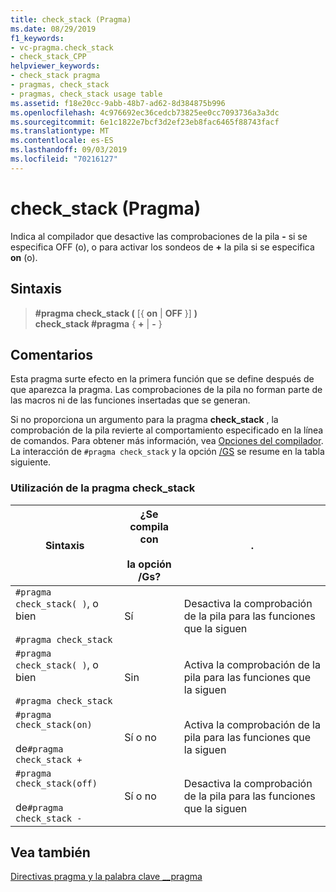 ```yaml
---
title: check_stack (Pragma)
ms.date: 08/29/2019
f1_keywords:
- vc-pragma.check_stack
- check_stack_CPP
helpviewer_keywords:
- check_stack pragma
- pragmas, check_stack
- pragmas, check_stack usage table
ms.assetid: f18e20cc-9abb-48b7-ad62-8d384875b996
ms.openlocfilehash: 4c976692ec36cedcb73825ee0cc7093736a3a3dc
ms.sourcegitcommit: 6e1c1822e7bcf3d2ef23eb8fac6465f88743facf
ms.translationtype: MT
ms.contentlocale: es-ES
ms.lasthandoff: 09/03/2019
ms.locfileid: "70216127"
---
```

# <a name="check_stack-pragma"></a>check_stack (Pragma)

Indica al compilador que desactive las comprobaciones de la pila **-** si se especifica OFF (o), o para activar los sondeos de **+** la pila si se especifica **on** (o).

## <a name="syntax"></a>Sintaxis

> **#pragma check_stack (** [{ **on** | **OFF** }] **)** \
> **check_stack #pragma** { **+**  |  **-** }

## <a name="remarks"></a>Comentarios

Esta pragma surte efecto en la primera función que se define después de que aparezca la pragma. Las comprobaciones de la pila no forman parte de las macros ni de las funciones insertadas que se generan.

Si no proporciona un argumento para la pragma **check_stack** , la comprobación de la pila revierte al comportamiento especificado en la línea de comandos. Para obtener más información, vea [Opciones del compilador](../build/reference/compiler-options.md). La interacción de `#pragma check_stack` y la opción [/GS](../build/reference/gs-control-stack-checking-calls.md) se resume en la tabla siguiente.

### <a name="using-the-check_stack-pragma"></a>Utilización de la pragma check_stack

|Sintaxis|¿Se compila con<br /><br /> la opción /Gs?|.|
|------------|------------------------------------|------------|
|`#pragma check_stack( )`, o bien<br /><br /> `#pragma check_stack`|Sí|Desactiva la comprobación de la pila para las funciones que la siguen|
|`#pragma check_stack( )`, o bien<br /><br /> `#pragma check_stack`|Sin|Activa la comprobación de la pila para las funciones que la siguen|
|`#pragma check_stack(on)`<br /><br /> de`#pragma check_stack +`|Sí o no|Activa la comprobación de la pila para las funciones que la siguen|
|`#pragma check_stack(off)`<br /><br /> de`#pragma check_stack -`|Sí o no|Desactiva la comprobación de la pila para las funciones que la siguen|

## <a name="see-also"></a>Vea también

[Directivas pragma y la palabra clave __pragma](../preprocessor/pragma-directives-and-the-pragma-keyword.md)
